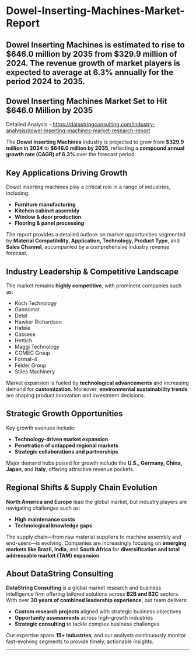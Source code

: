 # Dowel-Inserting-Machines-Market-Report
Dowel Inserting Machines is estimated to rise to $646.0 million by 2035 from $329.9 million of 2024. The revenue growth of market players is expected to average at 6.3% annually for the period 2024 to 2035.
---

## Dowel Inserting Machines Market Set to Hit \$646.0 Million by 2035

Detailed Analysis - https://datastringconsulting.com/industry-analysis/dowel-inserting-machines-market-research-report

The **Dowel Inserting Machines** industry is projected to grow from **\$329.9 million in 2024** to **\$646.0 million by 2035**, reflecting a **compound annual growth rate (CAGR) of 6.3%** over the forecast period.

## Key Applications Driving Growth

Dowel inserting machines play a critical role in a range of industries, including:

* **Furniture manufacturing**
* **Kitchen cabinet assembly**
* **Window & door production**
* **Flooring & panel processing**

The report provides a detailed outlook on market opportunities segmented by **Material Compatibility, Application, Technology, Product Type**, and **Sales Channel**, accompanied by a comprehensive industry revenue forecast.

## Industry Leadership & Competitive Landscape

The market remains **highly competitive**, with prominent companies such as:

* Koch Technology
* Gannomat
* Detel
* Hawker Richardson
* Hafele
* Cassese
* Hettich
* Maggi Technology
* COMEC Group
* Format-4
* Felder Group
* Stiles Machinery

Market expansion is fueled by **technological advancements** and increasing demand for **customization**. Moreover, **environmental sustainability trends** are shaping product innovation and investment decisions.

## Strategic Growth Opportunities

Key growth avenues include:

* **Technology-driven market expansion**
* **Penetration of untapped regional markets**
* **Strategic collaborations and partnerships**

Major demand hubs poised for growth include the **U.S., Germany, China, Japan**, and **Italy**, offering attractive revenue pockets.

## Regional Shifts & Supply Chain Evolution

**North America and Europe** lead the global market, but industry players are navigating challenges such as:

* **High maintenance costs**
* **Technological knowledge gaps**

The supply chain—from raw material suppliers to machine assembly and end-users—is evolving. Companies are increasingly focusing on **emerging markets like Brazil, India**, and **South Africa** for **diversification and total addressable market (TAM) expansion**.

## About DataString Consulting

**DataString Consulting** is a global market research and business intelligence firm offering tailored solutions across **B2B and B2C** sectors. With over **30 years of combined leadership experience**, our team delivers:

* **Custom research projects** aligned with strategic business objectives
* **Opportunity assessments** across high-growth industries
* **Strategic consulting** to tackle complex business challenges

Our expertise spans **15+ industries**, and our analysts continuously monitor fast-evolving segments to provide timely, actionable insights.

---

